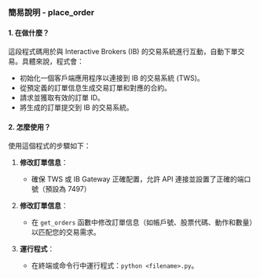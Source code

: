 ### 簡易說明 - place_order

#### 1. 在做什麼？

這段程式碼用於與 Interactive Brokers (IB) 的交易系統進行互動，自動下單交易。具體來說，程式會：

- 初始化一個客戶端應用程序以連接到 IB 的交易系統 (TWS)。
- 從預定義的訂單信息生成交易訂單和對應的合約。
- 請求並獲取有效的訂單 ID。
- 將生成的訂單提交到 IB 的交易系統。

#### 2. 怎麼使用？

使用這個程式的步驟如下：

1. **修改訂單信息**：
   - 確保 TWS 或 IB Gateway 正確配置，允許 API 連接並設置了正確的端口號（預設為 7497）

2. **修改訂單信息**：
   - 在 `get_orders` 函數中修改訂單信息（如帳戶號、股票代碼、動作和數量）以匹配您的交易需求。

3. **運行程式**：
   - 在終端或命令行中運行程式：`python <filename>.py`。
